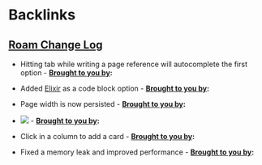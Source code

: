
# Backlinks
## [Roam Change Log](<Roam Change Log.md>)
- Hitting tab while writing a page reference will autocomplete the first option
                - **[Brought to you by](<Brought to you by.md>):**

- Added [Elixir](<Elixir.md>) as a code block option
                - **[Brought to you by](<Brought to you by.md>):**

- Page width is now persisted
                - **[Brought to you by](<Brought to you by.md>):**

- ![](https://firebasestorage.googleapis.com/v0/b/firescript-577a2.appspot.com/o/imgs%2Fapp%2Froam-team%2FOWqQH4AWhh.png?alt=media&token=c19e6e1e-ca64-4a30-b4c3-35b0e4177deb)
            - **[Brought to you by](<Brought to you by.md>):**

- Click in a column to add a card
                - **[Brought to you by](<Brought to you by.md>):**

- Fixed a memory leak and improved performance
                - **[Brought to you by](<Brought to you by.md>):**

